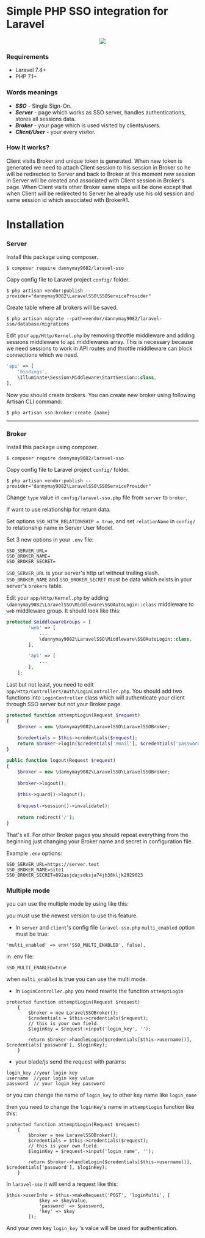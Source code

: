 # Simple PHP SSO integration for Laravel

<p align="center"><img src="https://laravel.com/assets/img/components/logo-laravel.svg"></p>

### Requirements
* Laravel 7.4+
* PHP 7.1+

### Words meanings
* ***SSO*** - Single Sign-On.
* ***Server*** - page which works as SSO server, handles authentications, stores all sessions data.
* ***Broker*** - your page which is used visited by clients/users.
* ***Client/User*** - your every visitor.

### How it works?
Client visits Broker and unique token is generated. When new token is generated we need to attach Client session to his session in Broker so he will be redirected to Server and back to Broker at this moment new session in Server will be created and associated with Client session in Broker's page. When Client visits other Broker same steps will be done except that when Client will be redirected to Server he already use his old session and same session id which associated with Broker#1.

# Installation
### Server
Install this package using composer.
```shell
$ composer require dannymay9082/laravel-sso
```


Copy config file to Laravel project `config/` folder.
```shell
$ php artisan vendor:publish --provider="dannymay9082\LaravelSSO\SSOServiceProvider"
```


Create table where all brokers will be saved.
```shell
$ php artisan migrate --path=vendor/dannymay9082/laravel-sso/database/migrations
```

Edit your `app/Http/Kernel.php` by removing throttle middleware and adding sessions middleware to `api` middlewares array.
This is necessary because we need sessions to work in API routes and throttle middleware can block connections which we need.

```php
'api' => [
    'bindings',
    \Illuminate\Session\Middleware\StartSession::class,
],
```


Now you should create brokers.
You can create new broker using following Artisan CLI command:
```shell
$ php artisan sso:broker:create {name}
```

----------

### Broker
Install this package using composer.
```shell
$ composer require dannymay9082/laravel-sso
```


Copy config file to Laravel project `config/` folder.
```shell
$ php artisan vendor:publish --provider="dannymay9082\LaravelSSO\SSOServiceProvider"
```


Change `type` value in `config/laravel-sso.php` file from `server`
 to `broker`.


If want to use relationship for return data. 

Set options `SSO_WITH_RELATIONSHIP = true`, and set `relationName` in `config/` to relationship name in Server User Model.



Set 3 new options in your `.env` file:
```shell
SSO_SERVER_URL=
SSO_BROKER_NAME=
SSO_BROKER_SECRET=
```
`SSO_SERVER_URL` is your server's http url without trailing slash. `SSO_BROKER_NAME` and `SSO_BROKER_SECRET` must be data which exists in your server's `brokers` table.



Edit your `app/Http/Kernel.php` by adding `\dannymay9082\LaravelSSO\Middleware\SSOAutoLogin::class` middleware to `web` middleware group. It should look like this:
```php
protected $middlewareGroups = [
        'web' => [
            ...
            \dannymay9082\LaravelSSO\Middleware\SSOAutoLogin::class,
        ],

        'api' => [
            ...
        ],
    ];
```



Last but not least, you need to edit `app/Http/Controllers/Auth/LoginController.php`. You should add two functions into `LoginController` class which will authenticate your client through SSO server but not your Broker page.
```php
protected function attemptLogin(Request $request)
{
    $broker = new \dannymay9082\LaravelSSO\LaravelSSOBroker;
    
    $credentials = $this->credentials($request);
    return $broker->login($credentials['email'], $credentials['password']);
}

public function logout(Request $request)
{
    $broker = new \dannymay9082\LaravelSSO\LaravelSSOBroker;
    
    $broker->logout();
    
    $this->guard()->logout();
    
    $request->session()->invalidate();
    
    return redirect('/');
}
```


That's all. For other Broker pages you should repeat everything from the beginning just changing your Broker name and secret in configuration file.




Example `.env` options:
```shell
SSO_SERVER_URL=https://server.test
SSO_BROKER_NAME=site1
SSO_BROKER_SECRET=892asjdajsdksja74jh38kljk2929023
```





### Multiple mode

you can use the multiple mode by using like this:  

you must use the newest version to use this feature.

- In `server` and `client`'s config file `laravel-sso.php`  `multi_enabled` option must be true:

```
'multi_enabled' => env('SSO_MULTI_ENABLED', false),
```

in .env file:

```
SSO_MULTI_ENABLED=true
```

when `multi_enabled` is true you can use the multi mode.



- In `LoginController.php` you need rewrite the function `attemptLogin`

```
protected function attemptLogin(Request $request)
    {
        $broker = new LaravelSSOBroker();
        $credentials = $this->credentials($request);
		// this is your own field.
        $loginKey = $request->input('login_key', '');

        return $broker->handleLogin($credentials[$this->username()], $credentials['password'], $loginKey);
    }
```

- your blade/js send the request with params:

```
login_key //your login key
username  //your login key value
password  // your login key password
```

or you can change the name of `login_key` to other key name like  `login_name`

 then you need to change the `loginKey`'s name in `attemptLogin` function like this:

```
protected function attemptLogin(Request $request)
    {
        $broker = new LaravelSSOBroker();
        $credentials = $this->credentials($request);
		// this is your own field. 
        $loginKey = $request->input('login_name', '');

        return $broker->handleLogin($credentials[$this->username()], $credentials['password'], $loginKey);
    }
```





In `laravel-sso` it will send a request like this:

```
$this->userInfo = $this->makeRequest('POST', 'loginMulti', [
            $key => $keyValue,
            'password' => $password,
            'key' => $key
        ]);
```

And your own key `login_key` 's value will be used for authentication.
